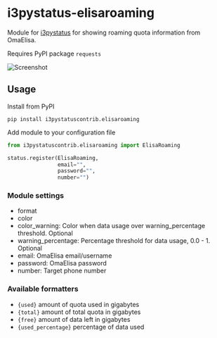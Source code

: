 # i3pystatus-elisaroaming
Module for [i3pystatus](https://github.com/enkore/i3pystatus) for showing roaming quota information from OmaElisa.

Requires PyPI package `requests`

![Screenshot](https://i.imgur.com/eDtOJCn.png)

## Usage
Install from PyPI
```
pip install i3pystatuscontrib.elisaroaming
```

Add module to your configuration file
```python
from i3pystatuscontrib.elisaroaming import ElisaRoaming

status.register(ElisaRoaming, 
                email="",
                password="",
                number="")
```

### Module settings
* format
* color
* color_warning: Color when data usage over warning_percentage threshold. Optional
* warning_percentage: Percentage threshold for data usage, 0.0 - 1. Optional
* email: OmaElisa email/username
* password: OmaElisa password
* number: Target phone number

### Available formatters
* `{used}` amount of quota used in gigabytes
* `{total}` amount of total quota in gigabytes
* `{free}` amount of data left in gigabytes
* `{used_percentage}` percentage of data used

